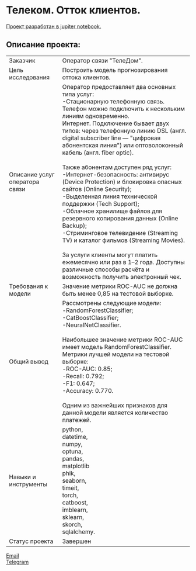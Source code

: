 # Телеком. Отток клиентов.

[Проект разработан в jupiter notebook.](https://github.com/data-analyst-mr/DataScienceProjects/blob/main/projects/educational%20project/telekom/telekom.ipynb)<br/>

## Описание проекта:
|   |  |
|---------------|-------------------|
|Заказчик| Оператор связи "ТелеДом".|
|Цель исследования| Построить модель прогнозирования оттока клиентов.|
|Описание услуг оператора связи| Оператор предоставляет два основных типа услуг:<br/>-Стационарную телефонную связь. Телефон можно подключить к нескольким линиям одновременно.<br/>Интернет. Подключение бывает двух типов: через телефонную линию DSL (англ. digital subscriber line — "цифровая абонентская линия") или оптоволоконный кабель (англ. fiber optic).<br/><br/>Также абонентам доступен ряд услуг:<br/>-Интернет-безопасность: антивирус (Device Protection) и блокировка опасных сайтов (Online Security);<br/>-Выделенная линия технической поддержки (Tech Support);<br/>-Облачное хранилище файлов для резервного копирования данных (Online Backup);<br/>-Стриминговое телевидение (Streaming TV) и каталог фильмов (Streaming Movies).<br/><br/>За услуги клиенты могут платить ежемесячно или раз в 1–2 года. Доступны различные способы расчёта и возможность получить электронный чек.|
|Требования к модели| Значение метрики ROC-AUC не должна быть менее 0,85 на тестовой выборке.|
|Общий вывод|Рассмотрены следующие модели:<br/>-RandomForestClassifier;<br/>-CatBoostClassifier;<br/>-NeuralNetClassifier.<br/><br/>Наибольшее значение метрики ROC-AUC имеет модель RandomForestClassifier.<br/>Метрики лучшей модели на тестовой выборке:<br/>-ROC-AUC: 0.85;<br/>-Recall: 0.792;<br/>-F1: 0.647;<br/>-Accuracy: 0.770.<br/><br/>Одним из важнейших признаков для данной модели является количество платежей.|
|Навыки и инструменты|python,<br/>datetime,<br/>numpy,<br/>optuna,<br/>pandas,<br/>matplotlib<br/>phik,<br/>seaborn,<br/>timeit,<br/>torch,<br/>catboost,<br/>imblearn,<br/>sklearn,<br/>skorch,<br/>sqlalchemy.|
|Статус проекта| Завершен|


[Email](mailto:mikhail-shestakov-2022@bk.ru)<br/>
[Telegram](https://t.me/mshestakov1)
